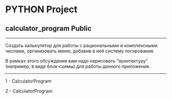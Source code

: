 # PYTHON Project

## calculator_program Public

_____
Создать калькулятор для работы с рациональными и комплексными числами, организовать меню,
добавив в неё систему логирования.

В рамках этого обсуждения вам надо нарисовать “архитектуру” (например, в виде блок-схемы)
для работы данного приложения.
_____

1 - CalculatorProgram

2 - CalculatorProgram
